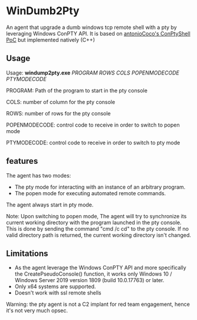 # WinDumb2Pty

An agent that upgrade a dumb windows tcp remote shell with a pty by leveraging Windows ConPTY API.
It is based on [antonioCoco's ConPtyShell PoC](https://github.com/antonioCoco/ConPtyShell) but implemented natively (C++)

## Usage

Usage: **windump2pty.exe** *PROGRAM ROWS COLS POPENMODECODE PTYMODECODE*

PROGRAM: Path of the program to start in the pty console

COLS: number of column for the pty console

ROWS: number of rows for the pty console

POPENMODECODE: control code to receive in order to switch to popen mode

PTYMODECODE: control code to receive in order to switch to pty mode


## features

The agent has two modes:
* The pty mode for interacting with an instance of an arbitrary program.
* The popen mode for executing automated remote commands.

The agent always start in pty mode.

Note: Upon switching to popen mode, The agent will try to synchronize its current working directory with the program launched in the pty console. This is done by sending the command "cmd /c cd" to the pty console. 
If no valid directory path is returned, the current working directory isn't changed.


## Limitations

* As the agent leverage the Windows ConPTY API and more specifically the CreatePseudoConsole() function, it works only Windows 10 / Windows Server 2019 version 1809 (build 10.0.17763) or later.
* Only x64 systems are supported.
* Doesn't work with ssl remote shells

Warning: the pty agent is not a C2 implant for red team engagement, hence it's not very much opsec.

